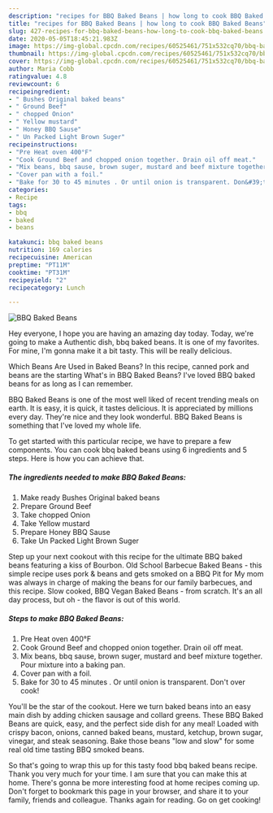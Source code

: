```yaml
---
description: "recipes for BBQ Baked Beans | how long to cook BBQ Baked Beans"
title: "recipes for BBQ Baked Beans | how long to cook BBQ Baked Beans"
slug: 427-recipes-for-bbq-baked-beans-how-long-to-cook-bbq-baked-beans
date: 2020-05-05T18:45:21.983Z
image: https://img-global.cpcdn.com/recipes/60525461/751x532cq70/bbq-baked-beans-recipe-main-photo.jpg
thumbnail: https://img-global.cpcdn.com/recipes/60525461/751x532cq70/bbq-baked-beans-recipe-main-photo.jpg
cover: https://img-global.cpcdn.com/recipes/60525461/751x532cq70/bbq-baked-beans-recipe-main-photo.jpg
author: Maria Cobb
ratingvalue: 4.8
reviewcount: 6
recipeingredient:
- " Bushes Original baked beans"
- " Ground Beef"
- " chopped Onion"
- " Yellow mustard"
- " Honey BBQ Sause"
- " Un Packed Light Brown Suger"
recipeinstructions:
- "Pre Heat oven 400°F"
- "Cook Ground Beef and chopped onion together. Drain oil off meat."
- "Mix beans, bbq sause, brown suger, mustard and beef mixture together. Pour mixture into a baking pan."
- "Cover pan with a foil."
- "Bake for 30 to 45 minutes . Or until onion is transparent. Don&#39;t over cook!"
categories:
- Recipe
tags:
- bbq
- baked
- beans

katakunci: bbq baked beans 
nutrition: 169 calories
recipecuisine: American
preptime: "PT11M"
cooktime: "PT31M"
recipeyield: "2"
recipecategory: Lunch

---
```



![BBQ Baked Beans](https://img-global.cpcdn.com/recipes/60525461/751x532cq70/bbq-baked-beans-recipe-main-photo.jpg)

Hey everyone, I hope you are having an amazing day today. Today, we're going to make a Authentic dish, bbq baked beans. It is one of my favorites. For mine, I'm gonna make it a bit tasty. This will be really delicious.

Which Beans Are Used in Baked Beans? In this recipe, canned pork and beans are the starting What&#39;s in BBQ Baked Beans? I&#39;ve loved BBQ baked beans for as long as I can remember.

BBQ Baked Beans is one of the most well liked of recent trending meals on earth. It is easy, it is quick, it tastes delicious. It is appreciated by millions every day. They're nice and they look wonderful. BBQ Baked Beans is something that I've loved my whole life.


To get started with this particular recipe, we have to prepare a few components. You can cook bbq baked beans using 6 ingredients and 5 steps. Here is how you can achieve that.

<!--inarticleads1-->

##### The ingredients needed to make BBQ Baked Beans:

1. Make ready  Bushes Original baked beans
1. Prepare  Ground Beef
1. Take  chopped Onion
1. Take  Yellow mustard
1. Prepare  Honey BBQ Sause
1. Take  Un Packed Light Brown Suger


Step up your next cookout with this recipe for the ultimate BBQ baked beans featuring a kiss of Bourbon. Old School Barbecue Baked Beans - this simple recipe uses pork &amp; beans and gets smoked on a BBQ Pit for My mom was always in charge of making the beans for our family barbecues, and this recipe. Slow cooked, BBQ Vegan Baked Beans - from scratch. It&#39;s an all day process, but oh - the flavor is out of this world. 

<!--inarticleads2-->

##### Steps to make BBQ Baked Beans:

1. Pre Heat oven 400°F
1. Cook Ground Beef and chopped onion together. Drain oil off meat.
1. Mix beans, bbq sause, brown suger, mustard and beef mixture together. Pour mixture into a baking pan.
1. Cover pan with a foil.
1. Bake for 30 to 45 minutes . Or until onion is transparent. Don&#39;t over cook!


You&#39;ll be the star of the cookout. Here we turn baked beans into an easy main dish by adding chicken sausage and collard greens. These BBQ Baked Beans are quick, easy, and the perfect side dish for any meal! Loaded with crispy bacon, onions, canned baked beans, mustard, ketchup, brown sugar, vinegar, and steak seasoning. Bake those beans &#34;low and slow&#34; for some real old time tasting BBQ smoked beans. 

So that's going to wrap this up for this tasty food bbq baked beans recipe. Thank you very much for your time. I am sure that you can make this at home. There's gonna be more interesting food at home recipes coming up. Don't forget to bookmark this page in your browser, and share it to your family, friends and colleague. Thanks again for reading. Go on get cooking!
